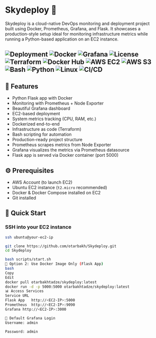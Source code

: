 # Skydeploy 🚀

Skydeploy is a cloud-native DevOps monitoring and deployment project built using Docker, Prometheus, Grafana, and Flask. It showcases a production-style setup ideal for monitoring infrastructure metrics while running a Python-based application on an EC2 instance.


![Deployment](https://img.shields.io/badge/deployment-EC2-blue)
![Docker](https://img.shields.io/badge/docker-ready-blue)
![Grafana](https://img.shields.io/badge/monitoring-Grafana%2FPrometheus-green)
![License](https://img.shields.io/badge/license-MIT-lightgrey)
![Terraform](https://img.shields.io/badge/IaC-Terraform-purple)
![Docker Hub](https://img.shields.io/badge/image-Docker_Hub-blue)
![AWS EC2](https://img.shields.io/badge/AWS-EC2-orange)
![AWS S3](https://img.shields.io/badge/AWS-S3-yellow)
![Bash](https://img.shields.io/badge/script-Bash-black)
![Python](https://img.shields.io/badge/language-Python-blue)
![Linux](https://img.shields.io/badge/OS-Ubuntu-orange)
![CI/CD](https://img.shields.io/badge/GitHub-CI%2FCD-black?logo=github)
---

## 📌 Features

- Python Flask app with Docker  
- Monitoring with Prometheus + Node Exporter  
- Beautiful Grafana dashboard  
- EC2-based deployment  
- System metrics tracking (CPU, RAM, etc.)  
- Dockerized end-to-end  
- Infrastructure as code (Terraform)  
- Bash scripting for automation  
- Production-ready project structure  
- Prometheus scrapes metrics from Node Exporter  
- Grafana visualizes the metrics via Prometheus datasource  
- Flask app is served via Docker container (port 5000)  


## ⚙️ Prerequisites

- AWS Account (to launch EC2)  
- Ubuntu EC2 instance (`t2.micro` recommended)  
- Docker & Docker Compose installed on EC2  
- Git installed  


## 🚀 Quick Start

### SSH into your EC2 instance

```bash
ssh ubuntu@your-ec2-ip

git clone https://github.com/otarbakh/Skydeploy.git
cd Skydeploy

bash scripts/start.sh
🐳 Option 2: Use Docker Image Only (Flask App)
bash
Copy
Edit
docker pull otarbakhtadze/skydeploy:latest
docker run -d -p 5000:5000 otarbakhtadze/skydeploy:latest
📊 Access Services
Service	URL
Flask App	http://<EC2-IP>:5000
Prometheus	http://<EC2-IP>:9090
Grafana	http://<EC2-IP>:3000

🔐 Default Grafana Login
Username: admin

Password: admin


